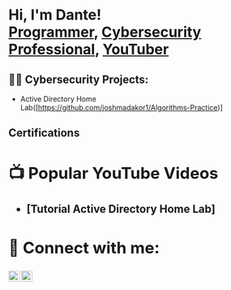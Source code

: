 <h1>Hi, I'm Dante! <br/><a href="https://github.com/dantejcyber">Programmer</a>, <a href="https://www.linkedin.com/in/dante-jennings">Cybersecurity Professional</a>, <a href="https://www.youtube.com/c/joshmadakor">YouTuber</a></h1>

<h2>👨‍💻 Cybersecurity Projects:</h2>

  - Active Directory Home Lab([https://github.com/joshmadakor1/Algorithms-Practice)]

<h2>Certifications<h/2>
  
<h2>📺 Popular YouTube Videos</h2>

- [Tutorial Active Directory Home Lab]


<h2> 🤳 Connect with me:</h2>

[<img align="left" alt="GoldWebz | YouTube" width="22px" src="https://cdn.jsdelivr.net/npm/simple-icons@v3/icons/youtube.svg" />][youtube]
[<img align="left" alt="dante-jennings | LinkedIn" width="22px" src="https://cdn.jsdelivr.net/npm/simple-icons@v3/icons/linkedin.svg" />][linkedin]


[youtube]: https://youtube.com/@GoldWebz
[linkedin]: https://linkedin.com/in/dante-jennings

<!--
**joshmadakor1/joshmadakor1** is a ✨ _special_ ✨ repository because its `README.md` (this file) appears on your GitHub profile.

Here are some ideas to get you started:

- 🔭 I’m currently working on ...
- 🌱 I’m currently learning ...
- 👯 I’m looking to collaborate on ...
- 🤔 I’m looking for help with ...
- 💬 Ask me about ...
- 📫 How to reach me: ...
- 😄 Pronouns: ...
- ⚡ Fun fact: ...
-->
